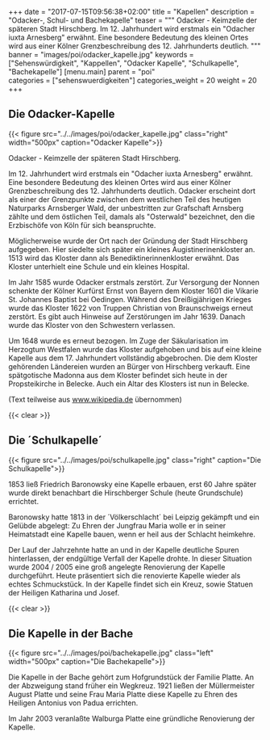 +++
date = "2017-07-15T09:56:38+02:00"
title = "Kapellen"
description = "Odacker-, Schul- und Bachekapelle"
teaser = """
Odacker - Keimzelle der späteren Stadt Hirschberg. Im 12. Jahrhundert wird erstmals ein "Odacher iuxta Arnesberg" erwähnt. Eine besondere Bedeutung des kleinen Ortes wird aus einer Kölner Grenzbeschreibung des 12. Jahrhunderts deutlich.
"""
banner = "images/poi/odacker_kapelle.jpg"
keywords = ["Sehenswürdigkeit", "Kappellen", "Odacker Kapelle", "Schulkapelle", "Bachekapelle"]
[menu.main]
    parent = "poi"    
categories = ["sehenswuerdigkeiten"]
categories_weight = 20
weight = 20
+++

## Die Odacker-Kapelle

{{< figure src="../../images/poi/odacker_kapelle.jpg" class="right" width="500px" caption="Odacker Kapelle">}}

Odacker - Keimzelle der späteren Stadt Hirschberg.

Im 12. Jahrhundert wird erstmals ein "Odacher iuxta Arnesberg" erwähnt. Eine besondere Bedeutung des kleinen Ortes wird aus einer Kölner Grenzbeschreibung des 12. Jahrhunderts deutlich. Odacker erscheint dort als einer der Grenzpunkte zwischen dem westlichen Teil des heutigen Naturparks Arnsberger Wald, der unbestritten zur Grafschaft Arnsberg zählte und dem östlichen Teil, damals als "Osterwald" bezeichnet, den die Erzbischöfe von Köln für sich beanspruchte.

Möglicherweise wurde der Ort nach der Gründung der Stadt Hirschberg aufgegeben. Hier siedelte sich später ein kleines Augistinerinenkloster an. 1513 wird das Kloster dann als Benediktinerinnenkloster erwähnt. Das Kloster unterhielt eine Schule und ein kleines Hospital.

Im Jahr 1585 wurde Odacker erstmals zerstört. Zur Versorgung der Nonnen schenkte der Kölner Kurfürst Ernst von Bayern dem Kloster 1601 die Vikarie St. Johannes Baptist bei Oedingen. Während des Dreißigjährigen Krieges wurde das Kloster 1622 von Truppen Christian von Braunschweigs erneut zerstört. Es gibt auch Hinweise auf Zerstörungen im Jahr 1639. Danach wurde das Kloster von den Schwestern verlassen.

Um 1648 wurde es erneut bezogen. Im Zuge der Säkularisation im Herzogtum Westfalen wurde das Kloster aufgehoben und bis auf eine kleine Kapelle aus dem 17. Jahrhundert vollständig abgebrochen. Die dem Kloster gehörenden Ländereien wurden an Bürger von Hirschberg verkauft. Eine spätgotische Madonna aus dem Kloster befindet sich heute in der Propsteikirche in Belecke. Auch ein Altar des Klosters ist nun in Belecke.

(Text teilweise aus www.wikipedia.de übernommen)

{{< clear >}}

## Die ´Schulkapelle´

{{< figure src="../../images/poi/schulkapelle.jpg" class="right" caption="Die Schulkapelle">}}

1853 ließ Friedrich Baronowsky eine Kapelle erbauen, erst 60 Jahre später wurde direkt benachbart die Hirschberger Schule (heute Grundschule) errichtet.

Baronowsky hatte 1813 in der ´Völkerschlacht´ bei Leipzig gekämpft und ein Gelübde abgelegt: Zu Ehren der Jungfrau Maria wolle er in seiner Heimatstadt eine Kapelle bauen, wenn er heil aus der Schlacht heimkehre.

Der Lauf der Jahrzehnte hatte an und in der Kapelle deutliche Spuren hinterlassen, der endgültige Verfall der Kapelle drohte. In dieser Situation wurde 2004 / 2005 eine groß angelegte Renovierung der Kapelle durchgeführt. 
Heute präsentiert sich die renovierte Kapelle wieder als echtes Schmuckstück. In der Kapelle findet sich ein Kreuz, sowie Statuen der Heiligen Katharina und Josef.

{{< clear >}}

## Die Kapelle in der Bache

{{< figure src="../../images/poi/bachekapelle.jpg" class="left" width="500px" caption="Die Bachekapelle">}}

Die Kapelle in der Bache gehört zum Hofgrundstück der Familie Platte. An der Abzweigung stand früher ein Wegkreuz. 1921 ließen der Müllermeister August Platte und seine Frau Maria Platte diese Kapelle zu Ehren des Heiligen Antonius von Padua errichten.

Im Jahr 2003 veranlaßte Walburga Platte eine gründliche Renovierung der Kapelle.